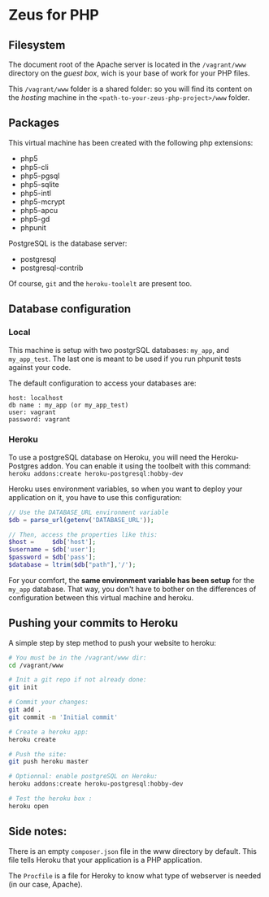 # Zeus for PHP

## Filesystem
 The document root of the Apache server is located in the `/vagrant/www` directory on the _guest box_, wich is your base of work for your PHP files.

This `/vagrant/www` folder is a shared folder: so you will find its content on the _hosting_ machine in the `<path-to-your-zeus-php-project>/www` folder.

## Packages
This virtual machine has been created with the following php extensions:

  - php5 
  - php5-cli
  - php5-pgsql 
  - php5-sqlite 
  - php5-intl 
  - php5-mcrypt 
  - php5-apcu 
  - php5-gd
  - phpunit 

PostgreSQL is the database server:

  - postgresql
  - postgresql-contrib 

Of course, `git` and the `heroku-toolelt` are present too.

## Database configuration

### Local
This machine is setup with two postgrSQL databases: `my_app`, and `my_app_test`.
The last one is meant to be used if you run phpunit tests against your code.

The default configuration to access your databases are:

```
host: localhost
db name : my_app (or my_app_test)
user: vagrant
password: vagrant
```

### Heroku
To use a postgreSQL database on Heroku, you will need the Heroku-Postgres addon. You can enable it using the toolbelt with this command: `heroku addons:create heroku-postgresql:hobby-dev`

Heroku uses environment variables, so when you want to deploy your application on it, you have to use this configuration:

```php
// Use the DATABASE_URL environment variable
$db = parse_url(getenv('DATABASE_URL'));

// Then, access the properties like this:
$host =     $db['host'];
$username = $db['user'];
$password = $db['pass'];
$database = ltrim($db["path"],'/');
```

For your comfort, the **same environment variable has been setup** for the `my_app` database. That way, you don't have to bother on the differences of configuration between this virtual machine and heroku.

## Pushing your commits to Heroku
A simple step by step method to push your website to heroku:

```bash
# You must be in the /vagrant/www dir:
cd /vagrant/www

# Init a git repo if not already done:
git init

# Commit your changes:
git add .
git commit -m 'Initial commit'

# Create a heroku app:
heroku create

# Push the site:
git push heroku master

# Optionnal: enable postgreSQL on Heroku:
heroku addons:create heroku-postgresql:hobby-dev

# Test the heroku box :
heroku open
```

## Side notes:

There is an empty `composer.json` file in the www directory by default. This file tells Heroku that your application is a PHP application.

The `Procfile` is a file for Heroky to know what type of webserver is needed (in our case, Apache).
